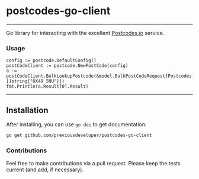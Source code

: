 # postcodes-go-client

-------------

Go library for interacting with the excellent [Postcodes.io][1] service.

### Usage

    config := postcode.DefaultConfig()
    postCodeClient := postcode.NewPostCode(config)
    a := postCodeClient.BulkLookupPostcode(&model.BulkPostCodeRequest{Postcodes: []string{"OX49 5NU"}})
	fmt.Println(a.Result[0].Result)

----------

Installation
-------------

After installing, you can use `go doc` to get documentation:

```bash
go get github.com/previousdeveloper/postcodes-go-client
```
### Contributions

Feel free to make contributions via a pull request. Please keep the tests current (and add, if necessary).


[1]: http://postcodes.io/
